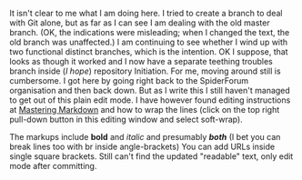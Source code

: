 It isn't clear to me what I am doing here. 
I tried to create a branch to deal with Git alone, but as far as I can see I am dealing with the old master branch.
(OK, the indications were misleading; when I changed the text, the old branch was unaffected.)
I am continuing to see whether I wind up with two functional distinct branches, which is the intention.
OK I suppose, that looks as though it worked and I now have a separate teething troubles branch inside (*I hope*) repository Initiation.
For me, moving around still is cumbersome. I got here  by going right back to the SpiderForum organisation and then back down. But as I write this I still haven't managed to get out of this plain edit mode.
I have however found editing instructions at [Mastering Markdown](https://guides.github.com/features/mastering-markdown/)
and how to wrap the lines (click on the top right pull-down button in this editing window and select soft-wrap).

The markups include **bold** and *italic* and presumably ***both*** (I bet you can break lines too with br inside angle-brackets)
You can add URLs inside single square brackets.
Still can't find the updated "readable" text, only edit mode after committing.
